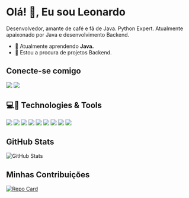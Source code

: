 # Olá! 👋, Eu sou Leonardo

Desenvolvedor, amante de café e fã de Java. Python Expert. Atualmente apaixonado por Java e desenvolvimento Backend.


- 🌱 Atualmente aprendendo **Java.**
- 🤝 Estou a procura de projetos Backend.

## Conecte-se comigo
[<img src="https://img.shields.io/badge/LinkedIn-0077B5?style=for-the-badge&logo=linkedin&logoColor=white" />](https://www.linkedin.com/in/leonardobittante/)
[<img src = "https://img.shields.io/badge/instagram-%23E4405F.svg?&style=for-the-badge&logo=instagram&logoColor=white">](https://www.instagram.com/bittanteleo/)


## 💻📱 Technologies & Tools

<img src="https://img.shields.io/badge/Apache%20Spark-FDEE21?style=flat-square&logo=apachespark&logoColor=black"/> <img src="https://img.shields.io/badge/python-3670A0?style=for-the-badge&logo=python&logoColor=ffdd54"/> <img src="https://img.shields.io/badge/r-%23276DC3.svg?style=for-the-badge&logo=r&logoColor=white"/> <img src="https://img.shields.io/badge/JavaScript-323330?style=for-the-badge&logo=javascript&logoColor=F7DF1E"/> <img src="https://img.shields.io/badge/json-5E5C5C?style=for-the-badge&logo=json&logoColor=white"/> <img src="https://img.shields.io/badge/Node.js-339933?style=for-the-badge&logo=nodedotjs&logoColor=white"/> <img src="https://img.shields.io/badge/MySQL-005C84?style=for-the-badge&logo=mysql&logoColor=white"/> <img src="https://img.shields.io/badge/Docker-2CA5E0?style=for-the-badge&logo=docker&logoColor=white"/> <img src="https://img.shields.io/badge/java-%23ED8B00.svg?style=for-the-badge&logo=openjdk&logoColor=white">

## GitHub Stats

![GitHub Stats](https://github-readme-stats.vercel.app/api?username=leogbittante&theme=transparent&bg_color=000&border_color=30A3DC&show_icons=true&icon_color=30A3DC&title_color=E94D5F&text_color=FFF&hide_title=true)

## Minhas Contribuições

[![Repo Card](https://github-readme-stats.vercel.app/api/pin/?username=leogbittante&repo=dio-lab-open-source&bg_color=000&border_color=30A3DC&show_icons=true&icon_color=30A3DC&title_color=E94D5F&text_color=FFF)](https://github.com/leogbittante/dio-lab-open-source)
